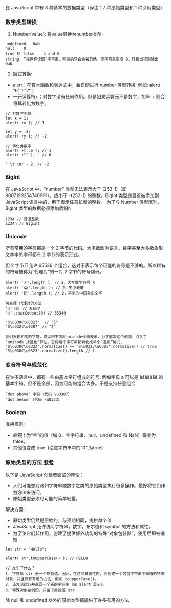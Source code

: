 在 JavaScript 中有 8 种基本的数据类型（译注：7 种原始类型和 1 种引用类型）

### 数字类型转换
1. Number(value): 将value转换为number类型;
```
undefined	NaN
null	0
true 和 false	1 and 0
string	“按原样读取”字符串，两端的空白会被忽略。空字符串变成 0。转换出错则输出 NaN
```
2. 隐式转换: 
-  alert：在算术函数和表达式中，会自动进行 number 类型转换; 例如: alert( "6" / "2" )
- 一元运算符+：对数字没有任何作用。但是如果运算元不是数字，加号 + 则会将其转化为数字。
```
// 对数字无效
let x = 1;
alert( +x ); // 1

let y = -2;
alert( +y ); // -2

// 转化非数字
alert( +true ); // 1
alert( +"" );   // 0

" \t \n" - 2; // -2
```

### BigInt
在 JavaScript 中，“number” 类型无法表示大于 (253-1)（即 9007199254740991），或小于 -(253-1) 的整数。BigInt 类型是最近被添加到 JavaScript 语言中的，用于表示任意长度的整数。
为了与 Number 类型区别，BigInt 类型的数据必须添加后缀n
```
1234 // 普通整数
1234n // BigInt
```

### Unicode
所有常用的字符都是一个 2 字节的代码。大多数欧洲语言，数字甚至大多数象形文字中的字母都有 2 字节的表示形式。

但 2 字节只允许 65536 个组合，这对于表示每个可能的符号是不够的。所以稀有的符号被称为“代理对”的一对 2 字节的符号编码。
```
alert( '𝒳'.length ); // 2，大写数学符号 X
alert( '😂'.length ); // 2，笑哭表情
alert( '𩷶'.length ); // 2，罕见的中国象形文字

可处理 代理对的方法
'𝒳'[0] // 乱码了
'𝒳'.charCodeAt(0) // 55349

'S\u0307\u0323'  // "Ṩ"
'S\u0323\u0307' // "Ṩ"

我们发现相同的字符，可以用不同的unicode代码表示，为了解决这个问题，引入了 “unicode 规范化”算法，它将每个字符串都转化成单个“通用”格式。
"S\u0307\u0323".normalize() == "S\u0323\u0307".normalize() // true
"S\u0307\u0323".normalize().length // 1
```

### 变音符号与规范化
在许多语言中，都有一些由基本字符组成的符号. 例如字母 a 可以是 àáâäãåā 的基本字符。但不是全部，因为可能的组合太多。于是支持任意组合
```
“dot above” 字符（代码 \u0307）
“dot below”（代码 \u0323）
```

### Boolean
准换规则: 
- 直观上为“空”的值（如 0、空字符串、null、undefined 和 NaN）将变为 false。
- 其他值变成 true. (注意字符串中的"0",为true)

### 原始类型的方法 [参考](https://zh.javascript.info/primitives-methods)
以下是 JavaScript 创建者面临的悖论：

- 人们可能想对诸如字符串或数字之类的原始类型执行很多操作。最好将它们作为方法来访问。
- 原始类型必须尽可能的简单轻量。

解决方案：
- 原始类型仍然是原始的。与预期相同，提供单个值
- JavaScript 允许访问字符串，数字，布尔值和 symbol 的方法和属性。
- 为了使它们起作用，创建了提供额外功能的特殊“对象包装器”，使用后即被销毁

```
let str = "Hello";

alert( str.toUpperCase() ); // HELLO

// 发生了什么？
1. 字符串 str 是一个原始值。因此，在访问其属性时，会创建一个包含字符串字面值的特殊对象，并且具有有用的方法，例如 toUpperCase()。
2. 该方法运行并返回一个新的字符串（由 alert 显示）。
3. 特殊对象被销毁，只留下原始值 str
```
除 null 和 undefined 以外的原始类型都提供了许多有用的方法